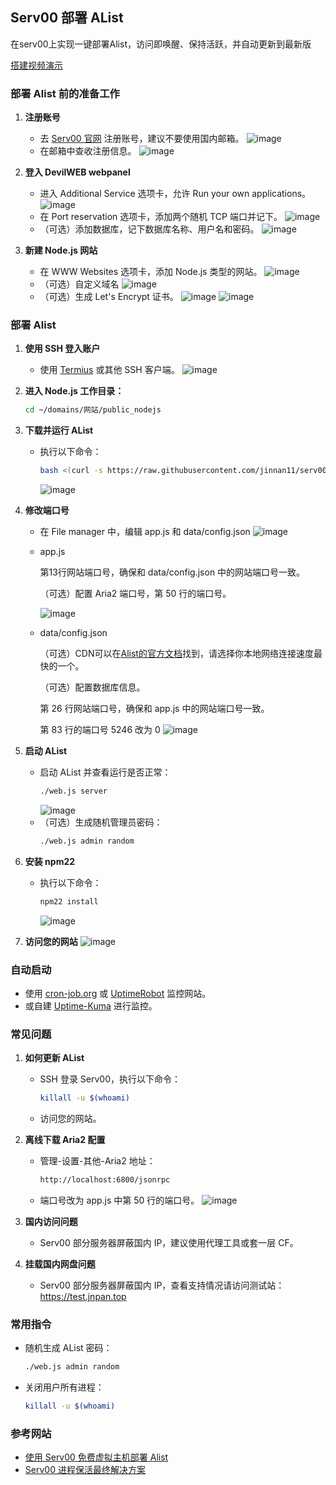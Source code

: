 ## Serv00 部署 AList

在serv00上实现一键部署Alist，访问即唤醒、保持活跃，并自动更新到最新版

[搭建视频演示](https://blog.jnpan.top/001%20Serv00搭建AList)

### 部署 Alist 前的准备工作

1. **注册账号**
   - 去 [Serv00 官网](https://www.serv00.com/) 注册账号，建议不要使用国内邮箱。
      ![image](https://github.com/user-attachments/assets/dc24b285-c7e9-44a2-9588-b656725c8c5e)
   - 在邮箱中查收注册信息。
      ![image](https://github.com/user-attachments/assets/030819cc-075a-4db8-bfd0-1748f5ef995f)

2. **登入 DevilWEB webpanel**
   - 进入 Additional Service 选项卡，允许 Run your own applications。
      ![image](https://github.com/user-attachments/assets/6472ea16-6ce5-469f-a67a-4879f637cffa)
   - 在 Port reservation 选项卡，添加两个随机 TCP 端口并记下。
      ![image](https://github.com/user-attachments/assets/81358b39-ddc7-4936-9268-c5e974bda2cd)
   - （可选）添加数据库，记下数据库名称、用户名和密码。
      ![image](https://github.com/user-attachments/assets/942a5588-3bef-4d53-b85e-cfd7fcf569e6)

3. **新建 Node.js 网站**
   - 在 WWW Websites 选项卡，添加 Node.js 类型的网站。
      ![image](https://github.com/user-attachments/assets/8fddad90-bba6-4253-803e-824f95151469)
   - （可选）自定义域名
      ![image](https://github.com/user-attachments/assets/060e7fef-e303-45bd-bf15-3bab20796ffa)
   - （可选）生成 Let's Encrypt 证书。
      ![image](https://github.com/user-attachments/assets/64db4859-67af-4501-9a62-ac1ee7fa0e15)
      ![image](https://github.com/user-attachments/assets/2bebed09-8dd2-4c5d-939c-ad6eded6dead)

### 部署 Alist

1. **使用 SSH 登入账户**
   - 使用 [Termius](https://termius.com/) 或其他 SSH 客户端。
      ![image](https://github.com/user-attachments/assets/6eb1fed0-ba38-417d-baf9-eb45defb9483)
     
2. **进入 Node.js 工作目录：**
     ```bash
     cd ~/domains/网站/public_nodejs
     ```

3. **下载并运行 AList**
   - 执行以下命令：
     ```bash
     bash <(curl -s https://raw.githubusercontent.com/jinnan11/serv00-alist/main/install_alist.sh)
     ```
      ![image](https://github.com/user-attachments/assets/8055b6f4-62eb-40d1-9ad1-e4458840a7e6)

4. **修改端口号**
   - 在 File manager 中，编辑 app.js 和 data/config.json
      ![image](https://github.com/user-attachments/assets/026aaa3d-d8db-4ebf-a422-45d3c74d02f7)
     
   - app.js

      第13行网站端口号，确保和 data/config.json 中的网站端口号一致。
     
      （可选）配置 Aria2 端口号，第 50 行的端口号。
     
      ![image](https://github.com/user-attachments/assets/3ce529cb-5880-494d-895d-b875e7256f03)
     
   - data/config.json

      （可选）CDN可以在[Alist的官方文档](https://alist.nn.ci/zh/config/configuration.html#cdn)找到，请选择你本地网络连接速度最快的一个。
     
      （可选）配置数据库信息。
     
      第 26 行网站端口号，确保和 app.js 中的网站端口号一致。
     
      第 83 行的端口号 5246 改为 0
      ![image](https://github.com/user-attachments/assets/e736d97d-05e6-4c49-9fd7-afb8a201efe7)

5. **启动 AList**
   - 启动 AList 并查看运行是否正常：
     ```bash
     ./web.js server
     ```
      ![image](https://github.com/user-attachments/assets/be741399-fcf8-4e2b-9d44-397c1927b125)
   - （可选）生成随机管理员密码：
     ```bash
     ./web.js admin random
     ```

6. **安装 npm22**
   - 执行以下命令：
     ```bash
     npm22 install
     ```
      ![image](https://github.com/user-attachments/assets/3fecaf82-ed63-4a74-8b6c-22406cd634d3)
     
7. **访问您的网站**
      ![image](https://github.com/user-attachments/assets/c6e5bafd-2753-4bda-95c6-28ca1083ab8e)

### 自动启动

- 使用 [cron-job.org](https://console.cron-job.org/) 或 [UptimeRobot](https://uptimerobot.com/) 监控网站。
- 或自建 [Uptime-Kuma](https://github.com/louislam/uptime-kuma) 进行监控。

### 常见问题

1. **如何更新 AList**
   - SSH 登录 Serv00，执行以下命令：
     ```bash
     killall -u $(whoami)
     ```
   - 访问您的网站。

2. **离线下载 Aria2 配置**
   - 管理-设置-其他-Aria2 地址：
     ```bash
     http://localhost:6800/jsonrpc
     ```
   - 端口号改为 app.js 中第 50 行的端口号。
      ![image](https://github.com/user-attachments/assets/f18cdd5f-ecec-4c0d-bd0d-1fb49c5f40e1)


3. **国内访问问题**
   - Serv00 部分服务器屏蔽国内 IP，建议使用代理工具或套一层 CF。

4. **挂载国内网盘问题**
   - Serv00 部分服务器屏蔽国内 IP，查看支持情况请访问测试站：https://test.jnpan.top

### 常用指令

- 随机生成 AList 密码：
  ```bash
  ./web.js admin random
  ```
- 关闭用户所有进程：
  ```bash
  killall -u $(whoami)
  ```

### 参考网站

- [使用 Serv00 免费虚拟主机部署 Alist](https://zhuanlan.zhihu.com/p/680607217)
- [Serv00 进程保活最终解决方案](https://saika.us.kg/2024/08/15/serv00-keep-alive)
